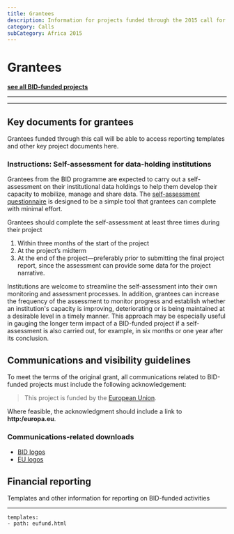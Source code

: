 ```yaml
---
title: Grantees
description: Information for projects funded through the 2015 call for proposals in sub-Saharan Africa.
category: Calls
subCategory: Africa 2015
---
```


# Grantees

__[see all BID-funded projects](http://gbif.org/bid)__

___

<!-- toc -->
<!-- tocstop -->

-----------------------

## Key documents for grantees

Grantees funded through this call will be able to access reporting templates and other key project documents here.

### Instructions: Self-assessment for data-holding institutions

Grantees from the BID programme are expected to carry out a self-assessment on their institutional data holdings to help them develop their capacity to mobilize, manage and share data. The [self-assessment questionnaire](http://#) is designed to be a simple tool that grantees can complete with minimal effort. 

Grantees should complete the self-assessment at least three times during their project

1. Within three months of the start of the project
2. At the project’s midterm
3. At the end of the project—preferably prior to submitting the final project report, since the assessment can provide some data for the project narrative. 

Institutions are welcome to streamline the self-assessment into their own monitoring and assessment processes. In addition, grantees can increase the frequency of the assessment to monitor progress and establish whether an institution's capacity is improving, deteriorating or is being maintained at a desirable level in a timely manner. This approach may be especially useful in gauging the longer term impact of a BID-funded  project if a self-assessment is also carried out, for example, in six months or one year after its conclusion. 

## Communications and visibility guidelines

To meet the terms of the original grant, all communications related to BID-funded projects must include the following acknowledgement: 

> This project is funded by the [European Union](http://europa.eu).

Where feasible, the acknowledgment should include a link to **http:/europa.eu**. 

### Communications-related downloads
+ [BID logos](http://#)
+ [EU logos]()

## Financial reporting

Templates and other information for reporting on BID-funded activities

----------

```styledYaml
templates:
- path: eufund.html
```
